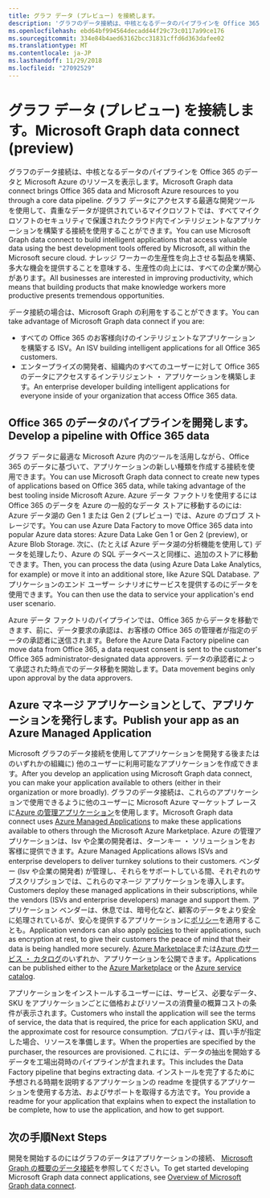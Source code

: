 ```yaml
---
title: グラフ データ (プレビュー) を接続します。
description: 'グラフのデータ接続は、中核となるデータのパイプラインを Office 365 のデータと Microsoft Azure のリソースを表示します。 グラフ データにアクセスする最適な開発ツールを使用して、貴重なデータが提供されているマイクロソフトでは、すべてマイクロソフトのセキュリティで保護されたクラウド内でインテリジェントなアプリケーションを構築する接続を使用することができます。 ナレッジ ワーカーの生産性を向上させる製品を構築、多大な機会を提供することを意味する、生産性の向上には、すべての企業が関心があります。 '
ms.openlocfilehash: ebd64bf994564decadd44f29c73c0117a99ce176
ms.sourcegitcommit: 334e84b4aed63162bcc31831cffd6d363dafee02
ms.translationtype: MT
ms.contentlocale: ja-JP
ms.lasthandoff: 11/29/2018
ms.locfileid: "27092529"
---
```

# <a name="microsoft-graph-data-connect-preview"></a><span data-ttu-id="c409b-105">グラフ データ (プレビュー) を接続します。</span><span class="sxs-lookup"><span data-stu-id="c409b-105">Microsoft Graph data connect (preview)</span></span>

<span data-ttu-id="c409b-106">グラフのデータ接続は、中核となるデータのパイプラインを Office 365 のデータと Microsoft Azure のリソースを表示します。</span><span class="sxs-lookup"><span data-stu-id="c409b-106">Microsoft Graph data connect brings Office 365 data and Microsoft Azure resources to you through a core data pipeline.</span></span> <span data-ttu-id="c409b-107">グラフ データにアクセスする最適な開発ツールを使用して、貴重なデータが提供されているマイクロソフトでは、すべてマイクロソフトのセキュリティで保護されたクラウド内でインテリジェントなアプリケーションを構築する接続を使用することができます。</span><span class="sxs-lookup"><span data-stu-id="c409b-107">You can use Microsoft Graph data connect to build intelligent applications that access valuable data using the best development tools offered by Microsoft, all within the Microsoft secure cloud.</span></span> <span data-ttu-id="c409b-108">ナレッジ ワーカーの生産性を向上させる製品を構築、多大な機会を提供することを意味する、生産性の向上には、すべての企業が関心があります。</span><span class="sxs-lookup"><span data-stu-id="c409b-108">All businesses are interested in improving productivity, which means that building products that make knowledge workers more productive presents tremendous opportunities.</span></span> 

<span data-ttu-id="c409b-109">データ接続の場合は、Microsoft Graph の利用をすることができます。</span><span class="sxs-lookup"><span data-stu-id="c409b-109">You can take advantage of Microsoft Graph data connect if you are:</span></span>

- <span data-ttu-id="c409b-110">すべての Office 365 のお客様向けのインテリジェントなアプリケーションを構築する ISV。</span><span class="sxs-lookup"><span data-stu-id="c409b-110">An ISV building intelligent applications for all Office 365 customers.</span></span>
- <span data-ttu-id="c409b-111">エンタープライズの開発者、組織内のすべてのユーザーに対して Office 365 のデータにアクセスするインテリジェント ・ アプリケーションを構築します。</span><span class="sxs-lookup"><span data-stu-id="c409b-111">An enterprise developer building intelligent applications for everyone inside of your organization that access Office 365 data.</span></span>

## <a name="develop-a-pipeline-with-office-365-data"></a><span data-ttu-id="c409b-112">Office 365 のデータのパイプラインを開発します。</span><span class="sxs-lookup"><span data-stu-id="c409b-112">Develop a pipeline with Office 365 data</span></span>
<span data-ttu-id="c409b-113">グラフ データに最適な Microsoft Azure 内のツールを活用しながら、Office 365 のデータに基づいて、アプリケーションの新しい種類を作成する接続を使用できます。</span><span class="sxs-lookup"><span data-stu-id="c409b-113">You can use Microsoft Graph data connect to create new types of applications based on Office 365 data, while taking advantage of the best tooling inside Microsoft Azure.</span></span> <span data-ttu-id="c409b-114">Azure データ ファクトリを使用するには Office 365 のデータを Azure の一般的なデータ ストアに移動するのには: Azure データ湖の Gen 1 または Gen 2 (プレビュー) では、Azure のブロブ ストレージです。</span><span class="sxs-lookup"><span data-stu-id="c409b-114">You can use Azure Data Factory to move Office 365 data into popular Azure data stores: Azure Data Lake Gen 1 or Gen 2 (preview), or Azure Blob Storage.</span></span> <span data-ttu-id="c409b-115">次に、(たとえば Azure データ湖の分析機能を使用して) データを処理したり、Azure の SQL データベースと同様に、追加のストアに移動できます。</span><span class="sxs-lookup"><span data-stu-id="c409b-115">Then, you can process the data (using Azure Data Lake Analytics, for example) or move it into an additional store, like Azure SQL Database.</span></span> <span data-ttu-id="c409b-116">アプリケーションのエンド ユーザー シナリオにサービスを提供するのにデータを使用できます。</span><span class="sxs-lookup"><span data-stu-id="c409b-116">You can then use the data to service your application's end user scenario.</span></span>

<span data-ttu-id="c409b-117">Azure データ ファクトリのパイプラインでは、Office 365 からデータを移動できます、前に、データ要求の承認は、お客様の Office 365 の管理者が指定のデータの承認者に送信されます。</span><span class="sxs-lookup"><span data-stu-id="c409b-117">Before the Azure Data Factory pipeline can move data from Office 365, a data request consent is sent to the customer's Office 365 administrator-designated data approvers.</span></span> <span data-ttu-id="c409b-118">データの承認者によって承認された時点でのデータ移動を開始します。</span><span class="sxs-lookup"><span data-stu-id="c409b-118">Data movement begins only upon approval by the data approvers.</span></span>

## <a name="publish-your-app-as-an-azure-managed-application"></a><span data-ttu-id="c409b-119">Azure マネージ アプリケーションとして、アプリケーションを発行します。</span><span class="sxs-lookup"><span data-stu-id="c409b-119">Publish your app as an Azure Managed Application</span></span>
<span data-ttu-id="c409b-120">Microsoft グラフのデータ接続を使用してアプリケーションを開発する後またはのいずれかの組織に) 他のユーザーに利用可能なアプリケーションを作成できます。</span><span class="sxs-lookup"><span data-stu-id="c409b-120">After you develop an application using Microsoft Graph data connect, you can make your application available to others (either in their organization or more broadly).</span></span> <span data-ttu-id="c409b-121">グラフのデータ接続は、これらのアプリケーションで使用できるように他のユーザーに Microsoft Azure マーケットプ レースに[Azure の管理アプリケーション](https://docs.microsoft.com/en-us/azure/managed-applications/overview)を使用します。</span><span class="sxs-lookup"><span data-stu-id="c409b-121">Microsoft Graph data connect uses [Azure Managed Applications](https://docs.microsoft.com/en-us/azure/managed-applications/overview) to make these applications available to others through the Microsoft Azure Marketplace.</span></span> <span data-ttu-id="c409b-122">Azure の管理アプリケーションは、Isv や企業の開発者は、ターンキー ・ ソリューションをお客様に提供できます。</span><span class="sxs-lookup"><span data-stu-id="c409b-122">Azure Managed Applications allows ISVs and enterprise developers to deliver turnkey solutions to their customers.</span></span> <span data-ttu-id="c409b-123">ベンダー (Isv や企業の開発者) が管理し、それらをサポートしている間、それぞれのサブスクリプションでは、これらのマネージ アプリケーションを導入します。</span><span class="sxs-lookup"><span data-stu-id="c409b-123">Customers deploy these managed applications in their subscriptions, while the vendors (ISVs and enterprise developers) manage and support them.</span></span> <span data-ttu-id="c409b-124">アプリケーション ベンダーは、休息では、暗号化など、顧客のデータをより安全に処理されているが、安心を提供するアプリケーションに[ポリシー](https://docs.microsoft.com/en-us/azure/managed-applications/overview#azure-policy)を適用することも。</span><span class="sxs-lookup"><span data-stu-id="c409b-124">Application vendors can also apply [policies](https://docs.microsoft.com/en-us/azure/managed-applications/overview#azure-policy) to their applications, such as encryption at rest, to give their customers the peace of mind that their data is being handled more securely.</span></span> <span data-ttu-id="c409b-125">[Azure Marketplace](https://docs.microsoft.com/en-us/azure/managed-applications/publish-marketplace-app)または[Azure のサービス ・ カタログ](https://docs.microsoft.com/en-us/azure/managed-applications/publish-service-catalog-app)のいずれか、アプリケーションを公開できます。</span><span class="sxs-lookup"><span data-stu-id="c409b-125">Applications can be published either to the [Azure Marketplace](https://docs.microsoft.com/en-us/azure/managed-applications/publish-marketplace-app) or the [Azure service catalog](https://docs.microsoft.com/en-us/azure/managed-applications/publish-service-catalog-app).</span></span>

<span data-ttu-id="c409b-126">アプリケーションをインストールするユーザーには、サービス、必要なデータ、SKU をアプリケーションごとに価格およびリソースの消費量の概算コストの条件が表示されます。</span><span class="sxs-lookup"><span data-stu-id="c409b-126">Customers who install the application will see the terms of service, the data that is required, the price for each application SKU, and the approximate cost for resource consumption.</span></span> <span data-ttu-id="c409b-127">プロパティは、買い手が指定した場合、リソースを準備します。</span><span class="sxs-lookup"><span data-stu-id="c409b-127">When the properties are specified by the purchaser, the resources are provisioned.</span></span> <span data-ttu-id="c409b-128">これには、データの抽出を開始するデータを工場出荷時のパイプラインが含まれます。</span><span class="sxs-lookup"><span data-stu-id="c409b-128">This includes the Data Factory pipeline that begins extracting data.</span></span> <span data-ttu-id="c409b-129">インストールを完了するために予想される時期を説明するアプリケーションの readme を提供するアプリケーションを使用する方法、およびサポートを取得する方法です。</span><span class="sxs-lookup"><span data-stu-id="c409b-129">You provide a readme for your application that explains when to expect the installation to be complete, how to use the application, and how to get support.</span></span>

## <a name="next-steps"></a><span data-ttu-id="c409b-130">次の手順</span><span class="sxs-lookup"><span data-stu-id="c409b-130">Next Steps</span></span> 
<span data-ttu-id="c409b-131">開発を開始するのにはグラフのデータはアプリケーションの接続、 [Microsoft Graph の概要のデータ接続](data-connect-concept-overview.md)を参照してください。</span><span class="sxs-lookup"><span data-stu-id="c409b-131">To get started developing Microsoft Graph data connect applications, see [Overview of Microsoft Graph data connect](data-connect-concept-overview.md).</span></span>
